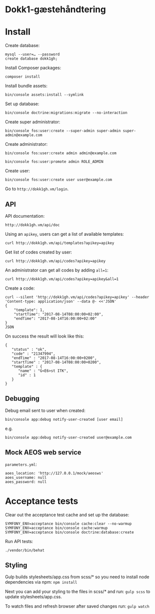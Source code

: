 Dokk1-gæstehåndtering
=====================

# Install

Create database:

```
mysql --user=… --password
create database dokk1gh;
```

Install Composer packages:

```
composer install
```

Install bundle assets:

```
bin/console assets:install --symlink
```

Set up database:

```
bin/console doctrine:migrations:migrate --no-interaction
```

Create super administrator:

```
bin/console fos:user:create --super-admin super-admin super-admin@example.com
```

Create administrator:

```
bin/console fos:user:create admin admin@example.com
```

```
bin/console fos:user:promote admin ROLE_ADMIN
```

Create user:

```
bin/console fos:user:create user user@example.com
```

Go to `http://dokk1gh.vm/login`.


## API

API documentation:

```
http://dokk1gh.vm/api/doc
```

Using an `apikey`, users can get a list of available templates:

```
curl http://dokk1gh.vm/api/templates?apikey=apikey
```

Get list of codes created by user:

```
curl http://dokk1gh.vm/api/codes?apikey=apikey
```

An administrator can get all codes by adding `all=1`:

```
curl http://dokk1gh.vm/api/codes?apikey=apikey&all=1
```

Create a code:

```
curl --silent 'http://dokk1gh.vm/api/codes?apikey=apikey' --header 'Content-type: application/json' --data @- <<'JSON'
{
	"template": 1,
	"startTime": "2017-08-14T08:00:00+02:00",
	"endTime": "2017-08-14T16:00:00+02:00"
}
JSON
```

On success the result will look like this:

```
{
   "status" : "ok",
   "code" : "21347994",
   "endTime" : "2017-08-14T16:00:00+0200",
   "startTime" : "2017-08-14T08:00:00+0200",
   "template" : {
      "name" : "G<E6>st ITK",
      "id" : 1
   }
}
```

## Debugging

Debug email sent to user when created:

```
bin/console app:debug notify-user-created [user email]
```

e.g.

```
bin/console app:debug notify-user-created user@example.com
```

## Mock AEOS web service

`parameters.yml`:

```
aoes_location: 'http://127.0.0.1/mock/aeosws'
aoes_username: null
aoes_password: null
```

# Acceptance tests

Clear out the acceptance test cache and set up the database:

```
SYMFONY_ENV=acceptance bin/console cache:clear --no-warmup
SYMFONY_ENV=acceptance bin/console cache:warmup
SYMFONY_ENV=acceptance bin/console doctrine:database:create
```

Run API tests:

```
./vendor/bin/behat
```


## Styling

Gulp builds stylesheets/app.css from scss/* so you need to install node dependencies via npm:
`npm install`

Next you can add your styling to the files in scss/* and run:
`gulp scss` to update stylesheets/app.css.

To watch files and refresh browser after saved changes run:
`gulp watch`
